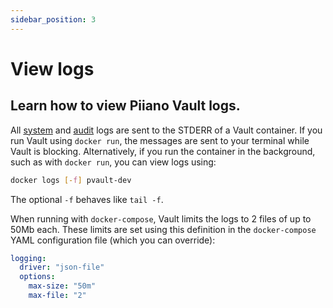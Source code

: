 ```yaml
---
sidebar_position: 3
---
```


# View logs

## Learn how to view Piiano Vault logs.

All [system](/guides/monitor/about-system-logs) and [audit](/guides/monitor/about-audit-logs) logs are sent to the STDERR of a Vault container. If you run Vault using `docker run`, the messages are sent to your terminal while Vault is blocking. Alternatively, if you run the container in the background, such as with `docker run`, you can view logs using:

```bash
docker logs [-f] pvault-dev
```

The optional `-f` behaves like `tail -f`.

When running with `docker-compose`, Vault limits the logs to 2 files of up to 50Mb each. These limits are set using this definition in the `docker-compose` YAML configuration file (which you can override):

```yaml
logging:
  driver: "json-file"
  options:
    max-size: "50m"
    max-file: "2"
```

